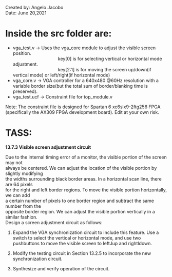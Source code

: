 Created by: Angelo Jacobo     
Date: June 20,2021    

# Inside the src folder are:  
* vga_test.v -> Uses the vga_core module to adjust the visible screen position.   
&emsp;&emsp;&emsp;&emsp;&emsp;&emsp;&emsp;&emsp;&emsp;&emsp;key[0] is for selecting vertical or horizontal mode adjustment.  
		 	&emsp;&emsp;&emsp;&emsp;&emsp;&emsp;&emsp;&emsp;&emsp;&emsp;key[2:1] is for moving the screen up/down(if vertical mode) or left/right(if horizontal mode)  
* vga_core.v -> VGA controller for a 640x480 @60Hz resolution with a variable border size(but the total sum of border/blanking time is preserved).   
* vga_test.ucf -> Constraint file for top_module.v   

Note: The constraint file is designed for Spartan 6 xc6slx9-2ftg256 FPGA (specifically the AX309 FPGA development board). Edit at your own risk.

# TASS:
**13.7.3 Visible screen adjustment circuit** 

Due to the internal timing error of a monitor, the visible portion of the screen may not   
always be centered. We can adjust the location of the visible portion by slightly modifying   
the widths surrounding black border areas. In a horizontal scan line, there are 64 pixels   
for the right and left border regions. To move the visible portion horizontally, we can add   
a certain number of pixels to one border region and subtract the same number from the   
opposite border region. We can adjust the visible portion vertically in a similar fashion.   
Design a screen adjustment circuit as follows:   

1. Expand the VGA synchronization circuit to include this feature. Use a switch to 
select the vertical or horizontal mode, and use two pushbuttons to move the visible 
screen to IeftJup and rightldown. 

2. Modify the testing circuit in Section 13.2.5 to incorporate the new synchronization 
circuit. 

3. Synthesize and verify operation of the circuit. 
